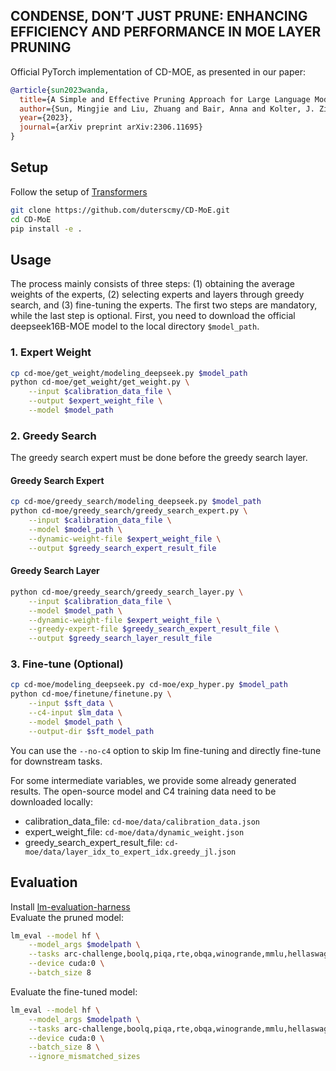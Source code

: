 ## CONDENSE, DON’T JUST PRUNE: ENHANCING EFFICIENCY AND PERFORMANCE IN MOE LAYER PRUNING
Official PyTorch implementation of CD-MOE, as presented in our paper:

```bibtex
@article{sun2023wanda,
  title={A Simple and Effective Pruning Approach for Large Language Models}, 
  author={Sun, Mingjie and Liu, Zhuang and Bair, Anna and Kolter, J. Zico},
  year={2023},
  journal={arXiv preprint arXiv:2306.11695}
}
```

## Setup

Follow the setup of [Transformers](https://github.com/huggingface/transformers)

```bash
git clone https://github.com/duterscmy/CD-MoE.git
cd CD-MoE
pip install -e .
```

## Usage

The process mainly consists of three steps: (1) obtaining the average weights of the experts, (2) selecting experts and layers through greedy search, and (3) fine-tuning the experts. The first two steps are mandatory, while the last step is optional. First, you need to download the official deepseek16B-MOE model to the local directory `$model_path`.

### 1. Expert Weight

```bash
cp cd-moe/get_weight/modeling_deepseek.py $model_path
python cd-moe/get_weight/get_weight.py \
    --input $calibration_data_file \
    --output $expert_weight_file \
    --model $model_path
```

### 2. Greedy Search

The greedy search expert must be done before the greedy search layer.

#### Greedy Search Expert

```bash
cp cd-moe/greedy_search/modeling_deepseek.py $model_path
python cd-moe/greedy_search/greedy_search_expert.py \
    --input $calibration_data_file \
    --model $model_path \
    --dynamic-weight-file $expert_weight_file \
    --output $greedy_search_expert_result_file
```

#### Greedy Search Layer

```bash
python cd-moe/greedy_search/greedy_search_layer.py \
    --input $calibration_data_file \
    --model $model_path \
    --dynamic-weight-file $expert_weight_file \
    --greedy-expert-file $greedy_search_expert_result_file \
    --output $greedy_search_layer_result_file
```

### 3. Fine-tune (Optional)

```bash
cp cd-moe/modeling_deepseek.py cd-moe/exp_hyper.py $model_path
python cd-moe/finetune/finetune.py \
    --input $sft_data \
    --c4-input $lm_data \
    --model $model_path \
    --output-dir $sft_model_path
```

You can use the `--no-c4` option to skip lm fine-tuning and directly fine-tune for downstream tasks.

For some intermediate variables, we provide some already generated results. The open-source model and C4 training data need to be downloaded locally:
- calibration_data_file: `cd-moe/data/calibration_data.json`
- expert_weight_file: `cd-moe/data/dynamic_weight.json`
- greedy_search_expert_result_file: `cd-moe/data/layer_idx_to_expert_idx.greedy_jl.json`

## Evaluation

Install [lm-evaluation-harness](https://github.com/EleutherAI/lm-evaluation-harness)  
Evaluate the pruned model:
```bash
lm_eval --model hf \
    --model_args $modelpath \
    --tasks arc-challenge,boolq,piqa,rte,obqa,winogrande,mmlu,hellaswag \
    --device cuda:0 \
    --batch_size 8
```
Evaluate the fine-tuned model:
```bash
lm_eval --model hf \
    --model_args $modelpath \
    --tasks arc-challenge,boolq,piqa,rte,obqa,winogrande,mmlu,hellaswag \
    --device cuda:0 \
    --batch_size 8 \
    --ignore_mismatched_sizes
```
